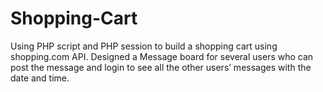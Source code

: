 # Shopping-Cart
Using PHP script and PHP session to build a shopping cart using shopping.com API. Designed a Message board for several users who can post the message and login to see all the other users’ messages with the date and time.
